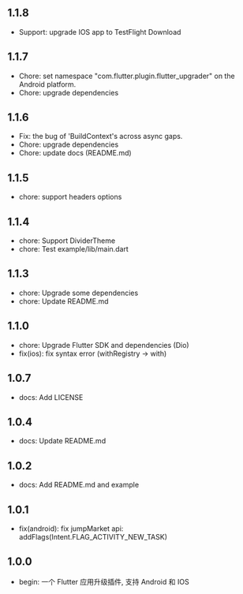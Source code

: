 ## 1.1.8

- Support: upgrade IOS app to TestFlight Download

## 1.1.7

- Chore: set namespace "com.flutter.plugin.flutter_upgrader" on the Android platform.
- Chore: upgrade dependencies

## 1.1.6

- Fix: the bug of 'BuildContext's across async gaps.
- Chore: upgrade dependencies
- Chore: update docs (README.md)

## 1.1.5

- chore: support headers options

## 1.1.4

- chore: Support DividerTheme
- chore: Test example/lib/main.dart

## 1.1.3

- chore: Upgrade some dependencies
- chore: Update README.md

## 1.1.0

- chore: Upgrade Flutter SDK and dependencies (Dio)
- fix(ios): fix syntax error (withRegistry -> with)

## 1.0.7

- docs: Add LICENSE

## 1.0.4

- docs: Update README.md

## 1.0.2

- docs: Add README.md and example

## 1.0.1

- fix(android): fix jumpMarket api: addFlags(Intent.FLAG_ACTIVITY_NEW_TASK)

## 1.0.0

- begin: 一个 Flutter 应用升级插件, 支持 Android 和 IOS
